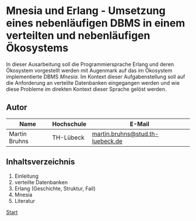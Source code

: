 
# Mnesia und Erlang - Umsetzung eines nebenläufigen DBMS in einem verteilten und nebenläufigen Ökosystems

In dieser Ausarbeitung soll die Programmiersprache Erlang und deren Ökosystem vorgestellt werden mit Augenmark auf das im Ökosystem implementierte DBMS *Mnesia*. Im Kontext dieser Aufgabenstellung soll auf die Anforderung an verteilte Datenbanken eingegangen werden und wie diese Probleme im direkten Kontext dieser Sprache gelöst werden.
## Autor
|  Name | Hochschule | E-Mail |
|-------|------------|--------|
| Martin Bruhns | TH-Lübeck | martin.bruhns@stud.th-luebeck.de |

## Inhaltsverzeichnis
1. Einleitung
2. verteilte Datenbanken
3. Erlang (Geschichte, Struktur, Fail)
4. Mnesia
5. Literatur

[Start](./01_Einleitung.md)


